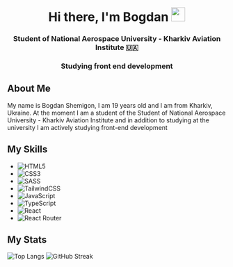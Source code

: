 <h1 align="center">Hi there, I'm Bogdan
  <img src="https://github.com/blackcater/blackcater/raw/main/images/Hi.gif" height="32"/>
</h1>
<h3 align="center">Student of National Aerospace University - Kharkiv Aviation Institute 🇺🇦</h3>
<h3 align="center">Studying front end development</h3>

<h2>About Me</h2>
<p>
  My name is Bogdan Shemigon, I am 19 years old and I am from Kharkiv, Ukraine. At the moment I am a student of the Student of National Aerospace University - Kharkiv Aviation      Institute and in addition to studying at the university I am actively studying front-end development
</p>

<h2>My Skills</h2>

*  ![HTML5](https://img.shields.io/badge/html5-%23E34F26.svg?style=for-the-badge&logo=html5&logoColor=white)
*  ![CSS3](https://img.shields.io/badge/css3-%231572B6.svg?style=for-the-badge&logo=css3&logoColor=white)
*  ![SASS](https://img.shields.io/badge/SASS-hotpink.svg?style=for-the-badge&logo=SASS&logoColor=white)
*  ![TailwindCSS](https://img.shields.io/badge/tailwindcss-%2338B2AC.svg?style=for-the-badge&logo=tailwind-css&logoColor=white)
*  ![JavaScript](https://img.shields.io/badge/javascript-%23323330.svg?style=for-the-badge&logo=javascript&logoColor=%23F7DF1E)
*  ![TypeScript](https://img.shields.io/badge/typescript-%23007ACC.svg?style=for-the-badge&logo=typescript&logoColor=white)
*  ![React](https://img.shields.io/badge/react-%2320232a.svg?style=for-the-badge&logo=react&logoColor=%2361DAFB)
*  ![React Router](https://img.shields.io/badge/React_Router-CA4245?style=for-the-badge&logo=react-router&logoColor=white)









<h2>My Stats</h2>

![Top Langs](https://github-readme-stats.vercel.app/api/top-langs/?username=TeeSSkooo)
![GitHub Streak](https://github-readme-streak-stats.herokuapp.com/?user=TeeSSkooo)
